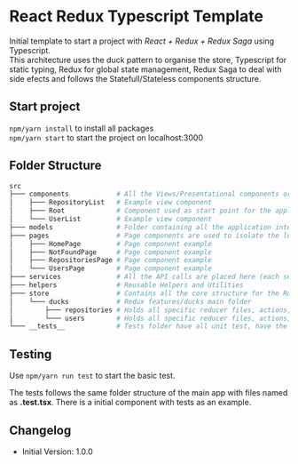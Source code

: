 # React Redux Typescript Template
Initial template to start a project with *React + Redux + Redux Saga* using Typescript.  
This architecture uses the duck pattern to organise the store, Typescript for static typing, Redux for global state management, Redux Saga to deal with side efects and follows the Statefull/Stateless components structure.

## Start project
`npm/yarn install` to install all packages  
`npm/yarn start`  to start the project on localhost:3000

## Folder Structure
```bash
src
├─── components            # All the Views/Presentational components organized by folders (ComponentName/index.tsx)
│    ├─── RepositoryList   # Example view component
│    ├─── Root             # Component used as start point for the application, initialize the Redux configs
│    └─── UserList         # Example view component
├─── models                # Folder containing all the application interfaces
├─── pages                 # Page components are used to isolate the logic components from presentational ones
│    ├─── HomePage         # Page component example
│    ├─── NotFoundPage     # Page component example
│    ├─── RepositoriesPage # Page component example
│    └─── UsersPage        # Page component example
├─── services              # All the API calls are placed here (each service on a specific file)
├─── helpers               # Reusable Helpers and Utilities
├─── store                 # Contains all the core structure for the Redux store
│    └─── ducks            # Redux features/ducks main folder
│        ├─── repositories # Holds all specific reducer files, actions, types, sagas and reducers (index.ts)
│        └─── users        # Holds all specific reducer files, actions, types, sagas and reducers (index.ts)
└─── __tests__             # Tests folder have all unit test, have the same ./src folder structure
```

## Testing
Use `npm/yarn run test` to start the basic test.  

The tests follows the same folder structure of the main app with files named as **.test.tsx**. There is a initial component with tests as an example.

## Changelog
- Initial Version: 1.0.0
